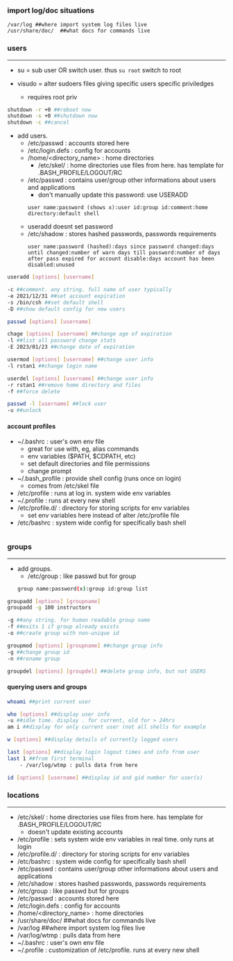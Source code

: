 ### import log/doc situations
```
/var/log ##where import system log files live
/usr/share/doc/  ##what docs for commands live
```

### users
---

- su = sub user OR switch user. thus ```su root``` switch to root

- visudo = alter sudoers files giving specific users specific priviledges
    - requires root priv

```bash
shutdown -r +0 ##reboot now
shutdown -s +0 ##shutdown now
shutdown -c ##cancel
```

- add users.
    - /etc/passwd : accounts stored here
    - /etc/login.defs : config for accounts 
    - /home/<directory_name> : home directories
        - /etc/skel/ : home directories use files from here. has template for .BASH_PROFILE/LOGOUT/RC
    - /etc/passwd : contains user/group other informations about users and applications
        - don't manually update this password: use USERADD
        ```
        user name:password (shows x):user id:group id:comment:home directory:default shell
        ```
    - useradd doesnt set password
    - /etc/shadow : stores hashed passwords, passwords requirements
        ```
        user name:password (hashed):days since password changed:days until changed:number of warn days till password:number of days after pass expired for account disable:days account has been disabled:unused
        ```
        

```bash
useradd [options] [username]

-c ##comment. any string. full name of user typically
-e 2021/12/31 ##set account expiration
-s /bin/csh ##set default shell
-D ##show default config for new users

passwd [options] [username]

chage [options] [username] ##change age of expiration
-l ##list all password change stats
-E 2023/01/23 ##change date of expiration

usermod [options] [username] ##change user info
-l rstan1 ##change login name

userdel [options] [username] ##change user info
-r rstan1 ##remove home directory and files
-f ##force delete

passwd -l [username] ##lock user
-u ##unlock
```

#### account profiles

- ~/.bashrc : user's own env file
    - great for use with, eg, alias commands
    - env variables ($PATH, $CDPATH, etc)
    - set default directories and file permissions
    - change prompt
- ~/.bash_profile : provide shell config (runs once on login)
    - comes from /etc/skel file
- /etc/profile : runs at log in. system wide env variables 
- ~/.profile : runs at every new shell
- /etc/profile.d/ : directory for storing scripts for env variables
    - set env variables here instead of alter /etc/profile file
- /etc/bashrc : system wide config for specifically bash shell
```bash

```

### groups
---
- add groups.
    - /etc/group : like passwd but for group
    ```bash
    group name:password(x):group id:group list
    ```

```bash
groupadd [options] [groupname]
groupadd -g 100 instructors

-g ##any string. for human readable group name
-f ##exits 1 if group already exists
-o ##create group with non-unique id

groupmod [options] [groupname] ##change group info
-g ##change group id
-n ##rename group

groupdel [options] [groupdel] ##delete group info, but not USERS
```

#### querying users and groups

```bash
whoami ##print current user

who [options] ##display user info
-u ##idle time. display . for current, old for > 24hrs
am i ##display for only current user (not all shells for example

w [options] ##display details of currently logged users

last [options] ##display login logout times and info from user
last 1 ##from first terminal
    - /var/log/wtmp : pulls data from here

id [options] [username] ##display id and gid number for user(s)
```

### locations
---

- /etc/skel/ : home directories use files from here. has template for .BASH_PROFILE/LOGOUT/RC
    - doesn't update existing accounts
- /etc/profile : sets system wide env variables in real time. only runs at login
- /etc/profile.d/ : directory for storing scripts for env variables
- /etc/bashrc : system wide config for specifically bash shell
- /etc/passwd : contains user/group other informations about users and applications
- /etc/shadow : stores hashed passwords, passwords requirements
- /etc/group : like passwd but for groups
- /etc/passwd : accounts stored here
- /etc/login.defs : config for accounts 
- /home/<directory_name> : home directories
- /usr/share/doc/  ##what docs for commands live
- /var/log ##where import system log files live
- /var/log/wtmp : pulls data from here
- ~/.bashrc : user's own env file
- ~/.profile : customization of /etc/profile. runs at every new shell
